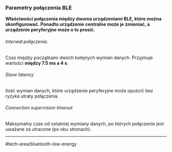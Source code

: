 ### Parametry połączenia BLE
**Właściwości połączenia między dwoma urządzeniami BLE, które można skonfigurować. Ponadto urządzenie centralne może je zmieniać, a urządzenie peryferyjne może o to prosić.**

###### Interwał połączenia.
Czas między początkami dwóch kolejnych wymian danych. Przyjmuje wartości **między 7.5 ms a 4 s**.

###### Slave latency 
Ilość wymian danych, które urządzenie peryferyjne może opuścić bez ryzyka utraty połączenia.

###### Connection supervision timeout
Maksymalny czas od ostatniej wymiany danych, po których połączenie jest uważane za utracone (po obu stronach).

---
#tech-area/bluetooth-low-energy 